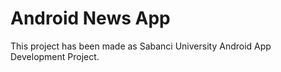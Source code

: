 # Android News App
 
This project has been made as Sabanci University Android App Development Project.
